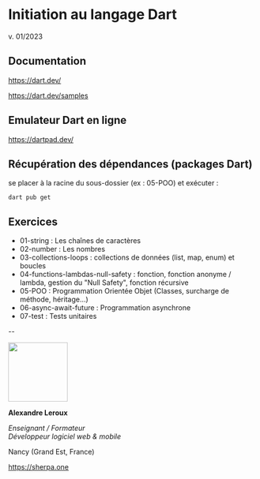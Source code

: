 # Initiation au langage Dart

v. 01/2023

## Documentation

https://dart.dev/

https://dart.dev/samples

## Emulateur Dart en ligne

https://dartpad.dev/

## Récupération des dépendances (packages Dart)

se placer à la racine du sous-dossier (ex : 05-POO) et exécuter :

`dart pub get`

## Exercices

- 01-string : Les chaînes de caractères
- 02-number : Les nombres
- 03-collections-loops : collections de données (list, map, enum) et boucles
- 04-functions-lambdas-null-safety : fonction, fonction anonyme / lambda, gestion du "Null Safety", fonction récursive
- 05-POO : Programmation Orientée Objet (Classes, surcharge de méthode, héritage...)
- 06-async-await-future : Programmation asynchrone
- 07-test : Tests unitaires

--

<img src="https://sherpa.one/images/sherpa-logotype.png" width="120px">

__Alexandre Leroux__

_Enseignant / Formateur_<br>
_Développeur logiciel web & mobile_

Nancy (Grand Est, France)

https://sherpa.one
